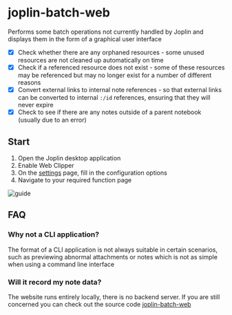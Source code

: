# joplin-batch-web

Performs some batch operations not currently handled by Joplin and displays them in the form of a graphical user interface

- [x] Check whether there are any orphaned resources - some unused resources are not cleaned up automatically on time
- [x] Check if a referenced resource does not exist - some of these resources may be referenced but may no longer exist for a number of different reasons
- [x] Convert external links to internal note references - so that external links can be converted to internal `:/id` references, ensuring that they will never expire
- [x] Check to see if there are any notes outside of a parent notebook (usually due to an error)

## Start

1. Open the Joplin desktop application
2. Enable Web Clipper
3. On the [settings](https://joplin-utils.rxliuli.com/web/joplin-batch-web/#/en-US/settings) page, fill in the configuration options
4. Navigate to your required function page

![guide](https://github.com/rxliuli/joplin-utils/raw/master/apps/joplin-batch-web/docs/images/guide.gif)

## FAQ

### Why not a CLI application?

The format of a CLI application is not always suitable in certain scenarios, such as previewing abnormal attachments or notes which is not as simple when using a command line interface

### Will it record my note data?

The website runs entirely locally, there is no backend server. If you are still concerned you can check out the source code [joplin-batch-web](https://github.com/rxliuli/joplin-utils/tree/master/apps/joplin-batch-web)
